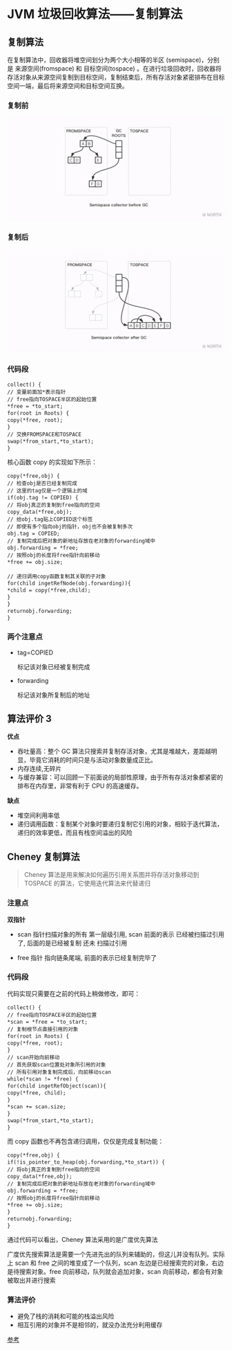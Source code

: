 # JVM 垃圾回收算法——复制算法

## 复制算法

在复制算法中，回收器将堆空间划分为两个大小相等的半区 (semispace)，分别是 来源空间(fromspace) 和 目标空间(tospace) 。在进行垃圾回收时，回收器将存活对象从来源空间复制到目标空间，复制结束后，所有存活对象紧密排布在目标空间一端，最后将来源空间和目标空间互换。

### **复制前**

![20201024093037](../../images/jvm_gc_algorithm_copy.png)





### **复制后**

![20201024093052](../../images/jvm_gc_algorithm_copy_after.png)



### **代码段**

```
collect() {
// 变量前面加*表示指针
// free指向TOSPACE半区的起始位置
*free = *to_start;
for(root in Roots) {
copy(*free, root);
}
// 交换FROMSPACE和TOSPACE
swap(*from_start,*to_start);
}
```

核心函数 copy 的实现如下所示：

```
copy(*free,obj) {
// 检查obj是否已经复制完成
// 这里的tag仅是一个逻辑上的域
if(obj.tag != COPIED) {
// 将obj真正的复制到free指向的空间
copy_data(*free,obj);
// 给obj.tag贴上COPIED这个标签
// 即使有多个指向obj的指针，obj也不会被复制多次
obj.tag = COPIED;
// 复制完成后把对象的新地址存放在老对象的forwarding域中
obj.forwarding = *free;
// 按照obj的长度将free指针向前移动
*free += obj.size;

// 递归调用copy函数复制其关联的子对象
for(child ingetRefNode(obj.forwarding)){
*child = copy(*free,child);
}
}
returnobj.forwarding;
}
```

### **两个注意点**

- tag=COPIED

  标记该对象已经被复制完成

- forwarding

  标记该对象所复制后的地址

## **算法评价 3**

**优点**

- 吞吐量高：整个 GC 算法只搜索并复制存活对象，尤其是堆越大，差距越明显，毕竟它消耗的时间只是与活动对象数量成正比。
- 内存连续,无碎片
- 与缓存兼容：可以回顾一下前面说的局部性原理，由于所有存活对象都紧密的排布在内存里，非常有利于 CPU 的高速缓存。

**缺点**

- 堆空间利用率低
- 递归调用函数：复制某个对象时要递归复制它引用的对象，相较于迭代算法，递归的效率更低，而且有栈空间溢出的风险

## **Cheney 复制算法**

> Cheney 算法是用来解决如何遍历引用关系图并将存活对象移动到 TOSPACE 的算法，它使用迭代算法来代替递归

### 注意点

**双指针**

- scan 指针扫描对象的所有 第一层级引用, scan 前面的表示 已经被扫描过引用了, 后面的是已经被复制 还未 扫描过引用

- free 指针 指向链条尾端, 前面的表示已经复制完毕了

### 代码段

代码实现只需要在之前的代码上稍做修改，即可：

```
collect() {
// free指向TOSPACE半区的起始位置
*scan = *free = *to_start;
// 复制根节点直接引用的对象
for(root in Roots) {
copy(*free, root);
}
// scan开始向前移动
// 首先获取scan位置处对象所引用的对象
// 所有引用对象复制完成后，向前移动scan
while(*scan != *free) {
for(child ingetRefObject(scan)){
copy(*free, child);
}
*scan += scan.size;
}
swap(*from_start,*to_start);
}
```

而 copy 函数也不再包含递归调用，仅仅是完成复制功能：

```
copy(*free,obj) {
if(!is_pointer_to_heap(obj.forwarding,*to_start)) {
// 将obj真正的复制到free指向的空间
copy_data(*free,obj);
// 复制完成后把对象的新地址存放在老对象的forwarding域中
obj.forwarding = *free;
// 按照obj的长度将free指针向前移动
*free += obj.size;
}
returnobj.forwarding;
}
```

通过代码可以看出，Cheney 算法采用的是广度优先算法

广度优先搜索算法是需要一个先进先出的队列来辅助的，但这儿并没有队列。实际上 scan 和 free 之间的堆变成了一个队列，scan 左边是已经搜索完的对象，右边是待搜索对象。free 向前移动，队列就会追加对象，scan 向前移动，都会有对象被取出并进行搜索

### 算法评价

- 避免了栈的消耗和可能的栈溢出风险
- 相互引用的对象并不是相邻的，就没办法充分利用缓存

[参考](https://www.toutiao.com/i6885208625674093059/)

